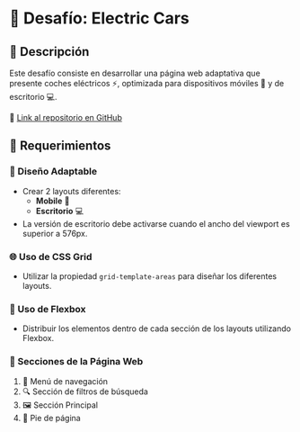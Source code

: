 # 🚗 Desafío: Electric Cars

## 📜 Descripción
Este desafío consiste en desarrollar una página web adaptativa que presente coches eléctricos ⚡, optimizada para dispositivos móviles 📱 y de escritorio 💻.

🔗 [Link al repositorio en GitHub](https://github.com/jierzen/desafio-3-electric-car)

## 📝 Requerimientos

### 📐 Diseño Adaptable
- Crear 2 layouts diferentes:
  * **Mobile** 📱
  * **Escritorio** 💻
- La versión de escritorio debe activarse cuando el ancho del viewport es superior a 576px.

### 🌐 Uso de CSS Grid
- Utilizar la propiedad `grid-template-areas` para diseñar los diferentes layouts.

### 🎨 Uso de Flexbox
- Distribuir los elementos dentro de cada sección de los layouts utilizando Flexbox.

### 📖 Secciones de la Página Web
1. 🚀 Menú de navegación
2. 🔍 Sección de filtros de búsqueda
3. 🖼️ Sección Principal
4. 📌 Pie de página
